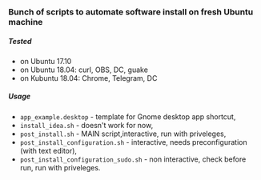 ### Bunch of scripts to automate software install on fresh Ubuntu machine

##### Tested
- on Ubuntu 17.10
- on Ubuntu 18.04: curl, OBS, DC, guake
- on Kubuntu 18.04: Chrome, Telegram, DC

##### Usage
- `app_example.desktop` - template for Gnome desktop app shortcut,
- `install_idea.sh` - doesn't work for now,
- `post_install.sh` - MAIN script,interactive, run with priveleges,
- `post_install_configuration.sh` - interactive, needs preconfiguration (with text editor),
- `post_install_configuration_sudo.sh` - non interactive, check before run, run with priveleges.
